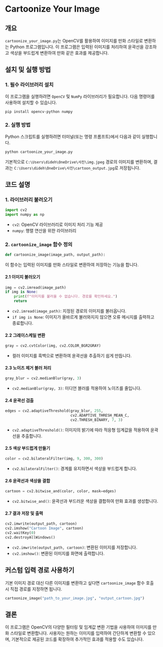 # Cartoonize Your Image

## 개요
`cartoonize_your_image.py`는 OpenCV를 활용하여 이미지를 만화 스타일로 변환하는 Python 프로그램입니다. 이 프로그램은 입력된 이미지를 처리하여 윤곽선을 강조하고 색상을 부드럽게 변환하여 만화 같은 효과를 제공합니다.

## 설치 및 실행 방법
### 1. 필수 라이브러리 설치
이 프로그램을 실행하려면 `OpenCV` 및 `NumPy` 라이브러리가 필요합니다. 다음 명령어를 사용하여 설치할 수 있습니다.
```sh
pip install opencv-python numpy
```

### 2. 실행 방법
Python 스크립트를 실행하려면 터미널(또는 명령 프롬프트)에서 다음과 같이 실행합니다.
```sh
python cartoonize_your_image.py
```
기본적으로 `C:\Users\dideh\OneDrive\사진\img.jpeg` 경로의 이미지를 변환하며, 결과는 `C:\Users\dideh\OneDrive\사진\cartoon_output.jpg`로 저장됩니다.

## 코드 설명

### 1. 라이브러리 불러오기
```python
import cv2
import numpy as np
```
- `cv2`: OpenCV 라이브러리로 이미지 처리 기능 제공
- `numpy`: 행렬 연산을 위한 라이브러리

### 2. `cartoonize_image` 함수 정의
```python
def cartoonize_image(image_path, output_path):
```
이 함수는 입력된 이미지를 만화 스타일로 변환하여 저장하는 기능을 합니다.

#### 2.1 이미지 불러오기
```python
img = cv2.imread(image_path)
if img is None:
    print(f"이미지를 불러올 수 없습니다. 경로를 확인하세요.")
    return
```
- `cv2.imread(image_path)`: 지정된 경로의 이미지를 불러옵니다.
- `if img is None`: 이미지가 올바르게 불러와지지 않으면 오류 메시지를 출력하고 종료합니다.

#### 2.2 그레이스케일 변환
```python
gray = cv2.cvtColor(img, cv2.COLOR_BGR2GRAY)
```
- 컬러 이미지를 흑백으로 변환하여 윤곽선을 추출하기 쉽게 만듭니다.

#### 2.3 노이즈 제거 블러 처리
```python
gray_blur = cv2.medianBlur(gray, 3)
```
- `cv2.medianBlur(gray, 3)`: 미디언 블러를 적용하여 노이즈를 줄입니다.

#### 2.4 윤곽선 검출
```python
edges = cv2.adaptiveThreshold(gray_blur, 255,
                              cv2.ADAPTIVE_THRESH_MEAN_C,
                              cv2.THRESH_BINARY, 7, 3)
```
- `cv2.adaptiveThreshold()`: 이미지의 밝기에 따라 적응형 임계값을 적용하여 윤곽선을 추출합니다.

#### 2.5 색상 부드럽게 만들기
```python
color = cv2.bilateralFilter(img, 9, 300, 300)
```
- `cv2.bilateralFilter()`: 경계를 유지하면서 색상을 부드럽게 합니다.

#### 2.6 윤곽선과 색상을 결합
```python
cartoon = cv2.bitwise_and(color, color, mask=edges)
```
- `cv2.bitwise_and()`: 윤곽선과 부드러운 색상을 결합하여 만화 효과를 생성합니다.

#### 2.7 결과 저장 및 출력
```python
cv2.imwrite(output_path, cartoon)
cv2.imshow("Cartoon Image", cartoon)
cv2.waitKey(0)
cv2.destroyAllWindows()
```
- `cv2.imwrite(output_path, cartoon)`: 변환된 이미지를 저장합니다.
- `cv2.imshow()`: 변환된 이미지를 화면에 출력합니다.

## 커스텀 입력 경로 사용하기
기본 이미지 경로 대신 다른 이미지를 변환하고 싶다면 `cartoonize_image` 함수 호출 시 직접 경로를 지정하면 됩니다.
```python
cartoonize_image("path_to_your_image.jpg", "output_cartoon.jpg")
```

## 결론
이 프로그램은 OpenCV의 다양한 필터링 및 임계값 변환 기법을 사용하여 이미지를 만화 스타일로 변환합니다. 사용자는 원하는 이미지를 입력하여 간단하게 변환할 수 있으며, 기본적으로 제공된 코드를 확장하여 추가적인 효과를 적용할 수도 있습니다.


